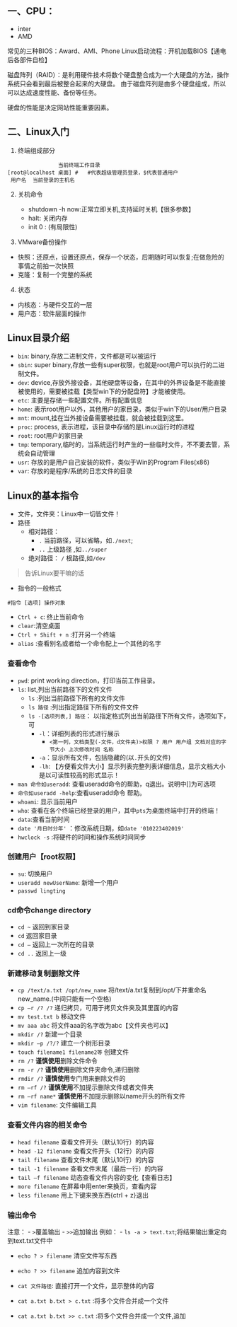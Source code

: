
## 一、CPU：
- inter
- AMD

常见的三种BIOS：Award、AMI、Phone
Linux启动流程：开机加载BIOS【通电后各部件自检】

磁盘阵列（RAID）：是利用硬件技术将数个硬盘整合成为一个大硬盘的方法，操作系统只会看到最后被整合起来的大硬盘。 由于磁盘阵列是由多个硬盘组成，所以可以达成速度性能、备份等任务。

硬盘的性能是决定网站性能重要因素。

## 二、Linux入门

1. 终端组成部分
```
                当前终端工作目录
[root@localhost 桌面] #   #代表超级管理员登录，$代表普通用户
 用户名  当前登录的主机名
```

2. 关机命令
    - shutdown -h now:正常立即关机,支持延时关机【很多参数】
    - halt: 关闭内存
    - init 0 : (有局限性)

3. VMware备份操作

- 快照：还原点，设置还原点，保存一个状态，后期随时可以恢复;在做危险的事情之前拍一次快照
- 克隆：复制一个完整的系统

4. 状态
- 内核态：与硬件交互的一层
- 用户态：软件层面的操作
## Linux目录介绍

- `bin`: binary,存放二进制文件，文件都是可以被运行
- `sbin`: super binary,存放一些有super权限，也就是root用户可以执行的二进制文件。
- `dev`: device,存放外接设备，其他硬盘等设备，在其中的外界设备是不能直接被使用的，需要被挂载【类型win下的分配盘符】才能被使用。
- `etc`: 主要是存储一些配置文件。所有配置信息
- `home`: 表示root用户以外，其他用户的家目录，类似于win下的User/用户目录
- `mnt`: mount,挂在当外接设备需要被挂载，就会被挂载到这里。
- `proc`:  process, 表示进程，该目录中存储的是Linux运行时的进程
- `root`: root用户的家目录
- `tmp`: temporary,临时的，当系统运行时产生的一些临时文件，不不要去管，系统会自动管理
- `usr`: 存放的是用户自己安装的软件，类似于Win的Program Files(x86)
- `var`: 存放的是程序/系统的日志文件的目录

## Linux的基本指令
- 文件，文件夹：Linux中一切皆文件！
- 路径
    - 相对路径：
        - `.` 当前路径，可以省略，如`./next`;
        - `..` 上级路径 ,如`../super`
    - 绝对路径： `/` 根路径,如`/dev`

> 告诉Linux要干嘛的话

- 指令的一般格式
```
#指令 [选项] 操作对象
```

- `Ctrl + c`: 终止当前命令
- `clear`:清空桌面
- `Ctrl + Shift + n` :打开另一个终端
- `alias` :查看别名或者给一个命令配上一个其他的名字


### 查看命令
- `pwd`: print working direction，打印当前工作目录。
- `ls`: list,列出当前路径下的文件文件
    - `ls` :列出当前路径下所有的文件文件
    - `ls 路径` :列出指定路径下所有的文件文件
    - `ls -[选项列表,] 路径`： 以指定格式列出当前路径下所有文件，选项如下，可
        - `-l`：详细列表的形式进行展示
            - `<第一列，文档类型(-文件，d文件夹)>权限 ? 用户 用户组 文档对应的字节大小 上次修改时间 名称`
        - `-a`：显示所有文件，包括隐藏的(以`.`开头的文件)
        - `-lh`: 【方便看文件大小】显示列表完整列表详细信息，显示文档大小是以可读性较高的形式显示！
- `man 命令如useradd`: 查看useradd命令的帮助，q退出。说明中\[\]为可选项
- `命令如useradd -help`:查看useradd命令 帮助。
- `whoami`: 显示当前用户
- `who`: 查看在各个终端已经登录的用户，其中`pts`为桌面终端中打开的终端！
- `data`:查看当前时间
- `date '月日时分年'` ：修改系统日期，如`date '010223402019'`
- `hwclock -s` :将硬件的时间和操作系统时间同步

### 创建用户【root权限】
- `su`: 切换用户
- `useradd newUserName`: 新增一个用户
- `passwd lingting`

### cd命令change directory
- `cd ~` 返回到家目录
- `cd` 返回家目录
- `cd –` 返回上一次所在的目录
- `cd ..` 返回上一级

### 新建移动复制删除文件
- `cp /text/a.txt /opt/new_name`  将/text/a.txt复制到/opt/下并重命名new_name.(中间只能有一个空格)
- `cp –r /? /?` 递归拷贝，可用于拷贝文件夹及其里面的内容
- `mv test.txt b` 移动文件
- `mv aaa abc` 将文件aaa的名字改为abc【文件夹也可以】
- `mkdir /?`  新建一个目录
- `mkdir –p /?/?`  建立一个树形目录
- `touch filename1 filename2等` 创建文件
- `rm /?`  **谨慎使用**删除文件命令
- `rm -r /?` **谨慎使用**删除文件夹命令,递归删除
- `rmdir /?` **谨慎使用**专门用来删除文件的
- `rm –rf /?` **谨慎使用**不加提示删除文件或者文件夹
- `rm –rf name*` **谨慎使用**不加提示删除以name开头的所有文件
- `vim filename`: 文件编辑工具


### 查看文件内容的相关命令
- `head filename`  查看文件开头（默认10行）的内容
- `head -12 filename`  查看文件开头（12行）的内容
- `tail filename`  查看文件末尾（默认10行）的内容
- `tail -1 filename`  查看文件末尾（最后一行）的内容
- `tail –f filename`  动态查看文件内容的变化【查看日志】
- `more filename` 在屏幕中用enter来换页，查看内容
- `less filename` 用上下键来换东西{ctrl + z}退出

### 输出命令
注意：
    - `>`覆盖输出
    - `>>`追加输出
例如：
    - `ls -a > text.txt`;将结果输出重定向到text.txt文件中
- `echo ? > filename` 清空文件写东西
- `echo ? >> filename` 追加内容到文件

- `cat 文件路径`: 直接打开一个文件，显示整体的内容
- `cat a.txt b.txt > c.txt` :将多个文件合并成一个文件
- `cat a.txt b.txt >> c.txt` :将多个文件合并成一个文件,追加

